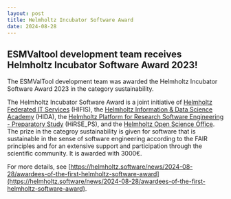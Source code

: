 ```yaml
---
layout: post
title: Helmholtz Incubator Software Award
date: 2024-08-28
---
```


## ESMValtool development team receives Helmholtz Incubator Software Award 2023!

The ESMValTool development team was awarded the Helmholtz Incubator Software Award 2023
in the category sustainability.

The Helmholtz Incubator Software Award is a joint
initiative of [Helmholtz Federated IT Services](https://www.hifis.net/) (HIFIS), the [Helmholtz Information & Data
Science Academy](https://www.helmholtz-hida.de/en/) (HIDA), the [Helmholtz Platform for Research Software Engineering -
Preparatory Study](https://www.helmholtz-hirse.de/) (HiRSE_PS), and the [Helmholtz Open Science Office](https://os.helmholtz.de/en/).
The prize in the categroy sustainability is given for software that is sustainable in
the sense of software engineering according to the FAIR principles and for an extensive
support and participation through the scientific community. It is awarded with 3000€.

For more details, see [https://helmholtz.software/news/2024-08-28/awardees-of-the-first-helmholtz-software-award](https://helmholtz.software/news/2024-08-28/awardees-of-the-first-helmholtz-software-award).
